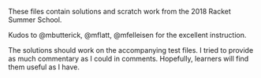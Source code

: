 These files contain solutions and scratch work from the 2018 Racket Summer School.

Kudos to @mbutterick, @mflatt, @mfelleisen for the excellent instruction.

The solutions should work on the accompanying test files. I tried to provide as much commentary as I could in comments. Hopefully, learners will find them useful as I have.
